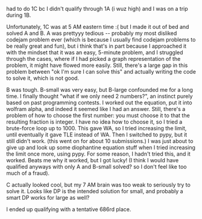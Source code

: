 had to do 1C bc I didn't qualify through 1A (i wuz high) and I was on a trip during 1B.

Unfortunately, 1C was at 5 AM eastern time :( but I made it out of bed and solved A and B. A was prettyyy tedious -- probably my most disliked codejam problem ever (which is because I usually find codejam problems to be really great and fun), but i think that's in part because I approached it with the mindset that it was an easy, 5-minute problem, and I struggled through the cases, where if I had picked a graph representation of the problem, it might have flowed more easily. Still, there's a large gap in this problem between "ok I'm sure I can solve this" and actually writing the code to solve it, which is not good.

B was tough. B-small was very easy, but B-large confounded me for a long time. I finally thought "what if we only need 2 numbers?", an instinct purely based on past programming contests. I worked out the equation, put it into wolfram alpha, and indeed it seemed like I had an answer. Still, there's a problem of how to choose the first number: you must choose it to that the resulting fraction is integer. I have no idea how to choose it, so I tried a brute-force loop up to 1000. This gave WA, so I tried increasing the limit, until eventually it gave TLE instead of WA. Then I switched to pypy, but it still didn't work. (this went on for about 10 submissions.) I was just about to give up and look up some diophantine equation stuff when I tried increasing the limit once more, using pypy. For some reason, I hadn't tried this, and it worked. Beats me why it worked, but I got lucky! (I think I would have qualified anyways with only A and B-small solved? so I don't feel like too much of a fraud).

C actually looked cool, but my 7 AM brain was too weak to seriously try to solve it. Looks like DP is the intended solution for small, and probably a smart DP works for large as well?

I ended up qualifying with a tentative 686rd place.
